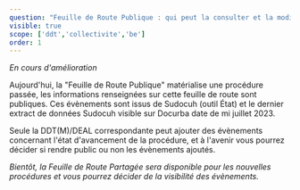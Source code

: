 ```yaml
---
question: "Feuille de Route Publique : qui peut la consulter et la modifier ?"
visible: true
scope: ['ddt','collectivite','be']
order: 1
---
```


*En cours d'amélioration*

Aujourd'hui, la "Feuille de Route Publique" matérialise une procédure passée, les informations renseignées sur cette feuille de route sont publiques. Ces évènements sont issus de Sudocuh (outil État) et le dernier extract de données Sudocuh visible sur Docurba date de mi juillet 2023.

Seule la DDT(M)/DEAL correspondante peut ajouter des évènements concernant l'état d'avancement de la procédure, et à l'avenir vous pourrez décider si rendre public ou non les évènements ajoutés. 

_Bientôt, la Feuille de Route Partagée sera disponible pour les nouvelles procédures et vous pourrez décider de la visibilité des évènements._
